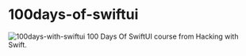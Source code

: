# 100days-of-swiftui
![100days-with-swiftui](https://github.com/ziterz/100days-of-swiftui/assets/16526236/dceb5daf-d740-4b4e-ab7d-131f9697c584)
100 Days Of SwiftUI course from Hacking with Swift.
